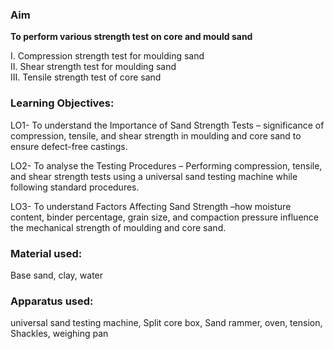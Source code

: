 ### Aim
**To perform various strength test on core and mould sand**

I. 	 Compression strength test for moulding sand<br>
II.  Shear strength test for moulding sand<br>
III. Tensile strength test of core sand

### Learning Objectives:

LO1- To understand the Importance of Sand Strength Tests – significance of compression, tensile, and shear strength in moulding and core sand to ensure defect-free castings.

LO2- To analyse the Testing Procedures – Performing compression, tensile, and shear strength tests using a universal sand testing machine while following standard procedures.

LO3- To understand Factors Affecting Sand Strength –how moisture content, binder percentage, grain size, and compaction pressure influence the mechanical strength of moulding and core sand.


### Material used:
 
Base sand, clay, water

### Apparatus used:

universal sand testing machine, Split core box, Sand rammer, oven, tension, Shackles, weighing pan
